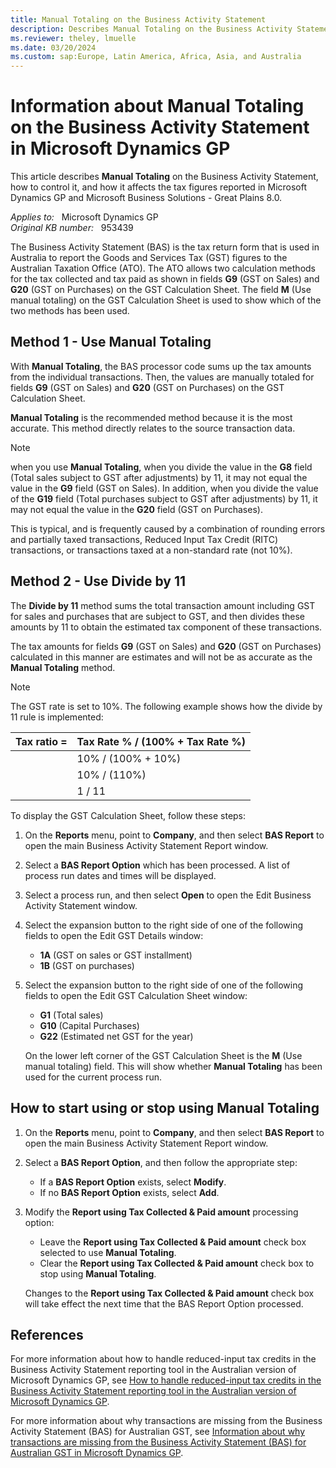 ```yaml
---
title: Manual Totaling on the Business Activity Statement
description: Describes Manual Totaling on the Business Activity Statement, how to control it, and how it affects the tax figures reported in Microsoft Dynamics GP and Microsoft Business Solutions - Great Plains 8.0.
ms.reviewer: theley, lmuelle
ms.date: 03/20/2024
ms.custom: sap:Europe, Latin America, Africa, Asia, and Australia
---
```

# Information about Manual Totaling on the Business Activity Statement in Microsoft Dynamics GP

This article describes **Manual Totaling** on the Business Activity Statement, how to control it, and how it affects the tax figures reported in Microsoft Dynamics GP and Microsoft Business Solutions - Great Plains 8.0.

_Applies to:_ &nbsp; Microsoft Dynamics GP  
_Original KB number:_ &nbsp; 953439

The Business Activity Statement (BAS) is the tax return form that is used in Australia to report the Goods and Services Tax (GST) figures to the Australian Taxation Office (ATO). The ATO allows two calculation methods for the tax collected and tax paid as shown in fields **G9** (GST on Sales) and **G20** (GST on Purchases) on the GST Calculation Sheet. The field **M** (Use manual totaling) on the GST Calculation Sheet is used to show which of the two methods has been used.

## Method 1 - Use Manual Totaling

With **Manual Totaling**, the BAS processor code sums up the tax amounts from the individual transactions. Then, the values are manually totaled for fields **G9** (GST on Sales) and **G20** (GST on Purchases) on the GST Calculation Sheet.

**Manual Totaling** is the recommended method because it is the most accurate. This method directly relates to the source transaction data.

> [!NOTE]
> when you use **Manual Totaling**, when you divide the value in the **G8** field (Total sales subject to GST after adjustments) by 11, it may not equal the value in the **G9** field (GST on Sales). In addition, when you divide the value of the **G19** field (Total purchases subject to GST after adjustments) by 11, it may not equal the value in the **G20** field (GST on Purchases).

This is typical, and is frequently caused by a combination of rounding errors and partially taxed transactions, Reduced Input Tax Credit (RITC) transactions, or transactions taxed at a non-standard rate (not 10%).

## Method 2 - Use Divide by 11

The **Divide by 11** method sums the total transaction amount including GST for sales and purchases that are subject to GST, and then divides these amounts by 11 to obtain the estimated tax component of these transactions.

The tax amounts for fields **G9** (GST on Sales) and **G20** (GST on Purchases) calculated in this manner are estimates and will not be as accurate as the **Manual Totaling** method.

> [!NOTE]
> The GST rate is set to 10%. The following example shows how the divide by 11 rule is implemented:
>
> |Tax ratio =|Tax Rate % / (100% + Tax Rate %)|
> |---|---|
> ||10% / (100% + 10%)|
> ||10% / (110%)|
> ||1 / 11|

To display the GST Calculation Sheet, follow these steps:

1. On the **Reports** menu, point to **Company**, and then select **BAS Report** to open the main Business Activity Statement Report window.
2. Select a **BAS Report Option** which has been processed. A list of process run dates and times will be displayed.
3. Select a process run, and then select **Open** to open the Edit Business Activity Statement window.

4. Select the expansion button to the right side of one of the following fields to open the Edit GST Details window:

    - **1A** (GST on sales or GST installment)
    - **1B** (GST on purchases)

5. Select the expansion button to the right side of one of the following fields to open the Edit GST Calculation Sheet window:

    - **G1** (Total sales)
    - **G10** (Capital Purchases)
    - **G22** (Estimated net GST for the year)

    On the lower left corner of the GST Calculation Sheet is the **M** (Use manual totaling) field. This will show whether **Manual Totaling** has been used for the current process run.

## How to start using or stop using Manual Totaling

1. On the **Reports** menu, point to **Company**, and then select **BAS Report** to open the main Business Activity Statement Report window.

2. Select a **BAS Report Option**, and then follow the appropriate step:

    - If a **BAS Report Option** exists, select **Modify**.
    - If no **BAS Report Option** exists, select **Add**.

3. Modify the **Report using Tax Collected & Paid amount** processing option:

    - Leave the **Report using Tax Collected & Paid amount** check box selected to use **Manual Totaling**.
    - Clear the **Report using Tax Collected & Paid amount** check box to stop using **Manual Totaling**.

   Changes to the **Report using Tax Collected & Paid amount** check box will take effect the next time that the BAS Report Option processed.

## References

For more information about how to handle reduced-input tax credits in the Business Activity Statement reporting tool in the Australian version of Microsoft Dynamics GP, see [How to handle reduced-input tax credits in the Business Activity Statement reporting tool in the Australian version of Microsoft Dynamics GP](https://support.microsoft.com/topic/how-to-handle-reduced-input-tax-credits-in-the-business-activity-statement-reporting-tool-in-the-australian-version-of-microsoft-dynamics-gp-dc91feec-d266-a76c-11cc-87c05fc074ef).

For more information about why transactions are missing from the Business Activity Statement (BAS) for Australian GST, see [Information about why transactions are missing from the Business Activity Statement (BAS) for Australian GST in Microsoft Dynamics GP](https://support.microsoft.com/topic/information-about-why-transactions-are-missing-from-the-business-activity-statement-bas-for-australian-gst-in-microsoft-dynamics-gp-620a880f-dbe7-c0c9-93df-4794a84fd376).
